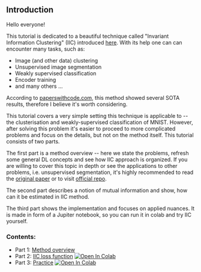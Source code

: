 ## Introduction

Hello everyone!

This tutorial is dedicated to  a beautiful technique called "Invariant Information Clustering" (IIC) introduced [here](https://arxiv.org/abs/1807.06653). With its help one can can encounter many tasks, such as:


* Image (and other data) clustering
* Unsupervised image segmentation
* Weakly supervised classification
* Encoder training
* and many others ...

According to [paperswithcode.com](https://paperswithcode.com/paper/invariant-information-distillation-for), this method showed several SOTA results, therefore I believe it's worth considering.


This tutorial covers a very simple setting this technique is applicable to -- the clusterisation and weakly-supervised classification of MNIST. However, after solving this problem  it's  easier to proceed to more complicated problems and focus on the details, but not on the method itself. This tutorial consists of two parts.

The first part is a method overview -- here we state the problems, refresh some general DL concepts and see how IIC approach is organized. If you are willing to cover this topic in depth or see the applications to other problems, i.e. unsupervised segmentation, it's highly recommended to read the [original paper](https://arxiv.org/abs/1807.06653) or to visit [official repo](https://github.com/xu-ji/IIC).

The second part describes a notion of mutual information and show, how can it be estimated in IIC method.

The third part shows the implementation and focuses on applied nuances. It is made in form of a Jupiter notebook, so you can run it in colab and try IIC yourself.

### Contents:

* Part 1: [Method overview](https://github.com/vandedok/IIC_tutorial/blob/master/tutorial/part_1.md)
* Part 2: [IIC loss function](https://github.com/vandedok/IIC_tutorial/blob/master/tutorial/part_2.ipynb)
 [![Open In Colab](https://colab.research.google.com/assets/colab-badge.svg)](https://colab.research.google.com/github/vandedok/IIC_tutorial/blob/master/tutorial/part_2.ipynb)
* Part 3: [Practice](https://github.com/vandedok/IIC_tutorial/blob/master/tutorial/part_3.ipynb)
 [![Open In Colab](https://colab.research.google.com/assets/colab-badge.svg)](https://colab.research.google.com/github/vandedok/IIC_tutorial/blob/master/tutorial/part_3.ipynb)
